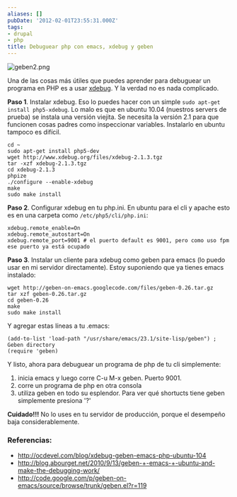 ```yaml
---
aliases: []
pubDate: '2012-02-01T23:55:31.000Z'
tags:
- drupal
- php
title: Debuguear php con emacs, xdebug y geben
---
```


![geben2.png](/geben2.png)

Una de las cosas más útiles que puedes aprender para debuguear un programa en PHP es a usar [xdebug](http://www.xdebug.org/). Y la verdad no es nada complicado.

__Paso 1__. Instalar xdebug. Eso lo puedes hacer con un simple `sudo apt-get install php5-xdebug`. Lo malo es que en ubuntu 10.04 (nuestros servers de prueba) se instala una versión viejita. Se necesita la versión 2.1 para que funcionen cosas padres como inspeccionar variables. Instalarlo en ubuntu tampoco es difícil.

    cd ~
    sudo apt-get install php5-dev
    wget http://www.xdebug.org/files/xdebug-2.1.3.tgz
    tar -xzf xdebug-2.1.3.tgz
    cd xdebug-2.1.3
    phpize
    ./configure --enable-xdebug
    make
    sudo make install

__Paso 2__. Configurar xdebug en tu php.ini. En ubuntu para el cli y apache esto es en una carpeta como `/etc/php5/cli/php.ini`:

    xdebug.remote_enable=On
    xdebug.remote_autostart=On
    xdebug.remote_port=9001 # el puerto default es 9001, pero como uso fpm ese puerto ya está ocupado

__Paso 3__. Instalar un cliente para xdebug como geben para emacs (lo puedo usar en mi servidor directamente). Estoy suponiendo que ya tienes emacs instalado:

    wget http://geben-on-emacs.googlecode.com/files/geben-0.26.tar.gz
    tar xzf geben-0.26.tar.gz
    cd geben-0.26
    make
    sudo make install

Y agregar estas líneas a tu .emacs:

    (add-to-list 'load-path "/usr/share/emacs/23.1/site-lisp/geben") ; Geben directory
    (require 'geben)

Y listo, ahora para debuguear un programa de php de tu cli simplemente:

1. inicia emacs y luego corre C-u M-x geben. Puerto 9001.
2. corre un programa de php en otra consola
3. utiliza geben en todo su esplendor. Para ver qué shortucts tiene geben simplemente presiona '?'

__Cuidado!!!__ No lo uses en tu servidor de producción, porque el desempeño baja considerablemente.

### Referencias:

- http://ocdevel.com/blog/xdebug-geben-emacs-php-ubuntu-104
- http://blog.abourget.net/2010/9/13/geben-+-emacs-+-ubuntu-and-make-the-debugging-work/
- http://code.google.com/p/geben-on-emacs/source/browse/trunk/geben.el?r=119